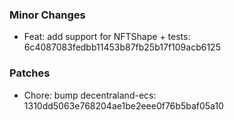 ### Minor Changes 

- Feat: add support for NFTShape + tests: 6c4087083fedbb11453b87fb25b17f109acb6125

### Patches 

- Chore: bump decentraland-ecs: 1310dd5063e768204ae1be2eee0f76b5baf05a10
